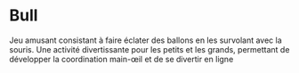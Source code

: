 # Bull
Jeu amusant consistant à faire éclater des ballons en les survolant avec la souris. Une activité divertissante pour les petits et les grands, permettant de développer la coordination main-œil et de se divertir en ligne

